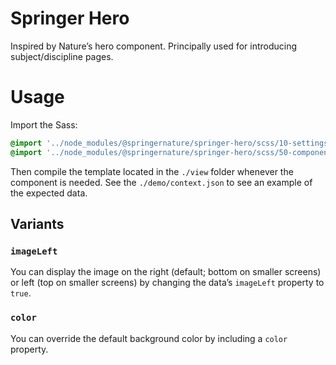 # Springer Hero

Inspired by Nature’s hero component. Principally used for introducing subject/discipline pages.

# Usage

Import the Sass:

```scss
@import '../node_modules/@springernature/springer-hero/scss/10-settings/springer-hero';
@import '../node_modules/@springernature/springer-hero/scss/50-components/springer-hero';
```

Then compile the template located in the `./view` folder whenever the component is needed. See the `./demo/context.json` to see an example of the expected data.

## Variants

### `imageLeft`

You can display the image on the right (default; bottom on smaller screens) or left (top on smaller screens) by changing the data’s `imageLeft` property to `true`.

### `color`

You can override the default background color by including a `color` property.

